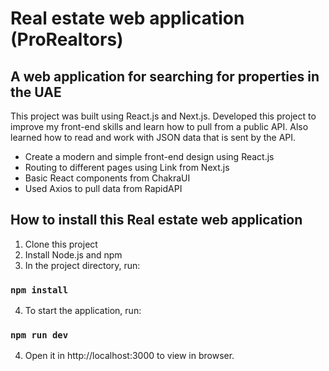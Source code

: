 # Real estate web application (ProRealtors)

## A web application for searching for properties in the UAE

This project was built using React.js and Next.js. Developed this project to improve my front-end skills and learn how to pull from a public API.
Also learned how to read and work with JSON data that is sent by the API.

- Create a modern and simple front-end design using React.js
- Routing to different pages using Link from Next.js
- Basic React components from ChakraUI
- Used Axios to pull data from RapidAPI

## How to install this Real estate web application

1. Clone this project
2. Install Node.js and npm
3. In the project directory, run:

### `npm install`

4. To start the application, run:

### `npm run dev`

4. Open it in http://localhost:3000 to view in browser.
